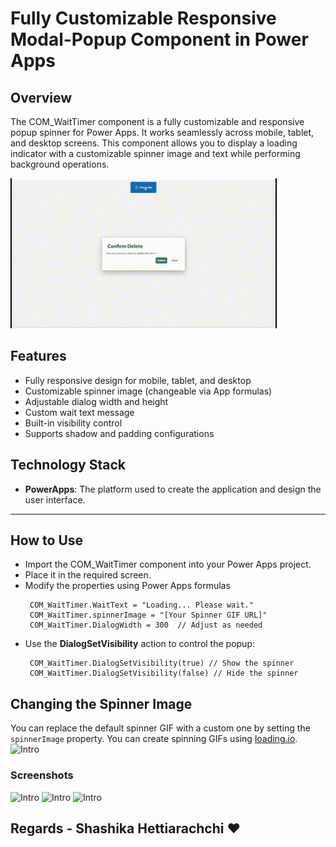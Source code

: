 # Fully Customizable Responsive Modal-Popup Component in Power Apps

## Overview

The COM_WaitTimer component is a fully customizable and responsive popup spinner for Power Apps. It works seamlessly across mobile, tablet, and desktop screens. This component allows you to display a loading indicator with a customizable spinner image and text while performing background operations.

![Intro](./localImages/COMVIEW.gif)

## Features

- Fully responsive design for mobile, tablet, and desktop
- Customizable spinner image (changeable via App formulas)
- Adjustable dialog width and height
- Custom wait text message
- Built-in visibility control
- Supports shadow and padding configurations

## Technology Stack

- **PowerApps**: The platform used to create the application and design the user interface.
---
## How to Use

- Import the COM_WaitTimer component into your Power Apps project.
- Place it in the required screen.
- Modify the properties using Power Apps formulas
   ```powerapps
    COM_WaitTimer.WaitText = "Loading... Please wait."
    COM_WaitTimer.spinnerImage = "[Your Spinner GIF URL]"
    COM_WaitTimer.DialogWidth = 300  // Adjust as needed
- Use the **DialogSetVisibility** action to control the popup:
   ```powerapps
    COM_WaitTimer.DialogSetVisibility(true) // Show the spinner
    COM_WaitTimer.DialogSetVisibility(false) // Hide the spinner

## Changing the Spinner Image

You can replace the default spinner GIF with a custom one by setting the `spinnerImage` property. You can create spinning GIFs using [loading.io](https://loading.io/).
![Intro](./localImages/3.png)

### Screenshots

![Intro](./localImages/1.png)
![Intro](./localImages/2.png)
![Intro](./localImages/4.png)

## Regards - Shashika Hettiarachchi ❤️
